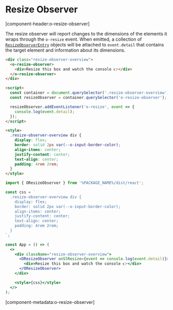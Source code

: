 # Resize Observer

[component-header:o-resize-observer]

The resize observer will report changes to the dimensions of the elements it wraps through the `o-resize` event. When emitted, a collection of [`ResizeObserverEntry`](https://developer.mozilla.org/en-US/docs/Web/API/ResizeObserverEntry) objects will be attached to `event.detail` that contains the target element and information about its dimensions.

```html preview
<div class="resize-observer-overview">
  <o-resize-observer>
    <div>Resize this box and watch the console 👉</div>
  </o-resize-observer>
</div>

<script>
  const container = document.querySelector('.resize-observer-overview');
  const resizeObserver = container.querySelector('o-resize-observer');

  resizeObserver.addEventListener('o-resize', event => {
    console.log(event.detail);
  });
</script>

<style>
  .resize-observer-overview div {
    display: flex;
    border: solid 2px var(--o-input-border-color);
    align-items: center;
    justify-content: center;
    text-align: center;
    padding: 4rem 2rem;
  }
</style>
```

```jsx react
import { OResizeObserver } from '%PACKAGE_NAME%/dist/react';

const css = `
  .resize-observer-overview div {
    display: flex; 
    border: solid 2px var(--o-input-border-color); 
    align-items: center; 
    justify-content: center;
    text-align: center;
    padding: 4rem 2rem;
  }
`;

const App = () => (
  <>
    <div className="resize-observer-overview">
      <OResizeObserver onSlResize={event => console.log(event.detail)}>
        <div>Resize this box and watch the console 👉</div>
      </OResizeObserver>
    </div>

    <style>{css}</style>
  </>
);
```

[component-metadata:o-resize-observer]
